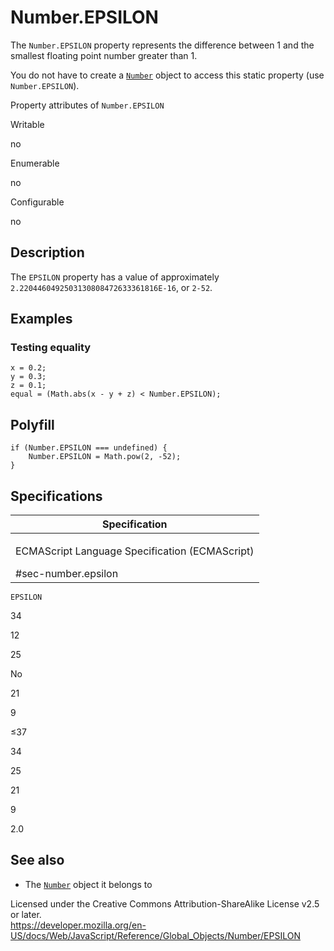 Number.EPSILON
==============

The `Number.EPSILON` property represents the difference between 1 and the smallest floating point number greater than 1.

You do not have to create a [`Number`](../number) object to access this static property (use `Number.EPSILON`).

Property attributes of `Number.EPSILON`

Writable

no

Enumerable

no

Configurable

no

Description
-----------

The `EPSILON` property has a value of approximately `2.2204460492503130808472633361816E-16`, or `2-52`.

Examples
--------

### Testing equality

    x = 0.2;
    y = 0.3;
    z = 0.1;
    equal = (Math.abs(x - y + z) < Number.EPSILON);

Polyfill
--------

    if (Number.EPSILON === undefined) {
        Number.EPSILON = Math.pow(2, -52);
    }

Specifications
--------------

<table><colgroup><col style="width: 100%" /></colgroup><thead><tr class="header"><th>Specification</th></tr></thead><tbody><tr class="odd"><td><p>ECMAScript Language Specification (ECMAScript)<br />
</p><span class="small">#sec-number.epsilon</span></td></tr></tbody></table>

`EPSILON`

34

12

25

No

21

9

≤37

34

25

21

9

2.0

See also
--------

-   The [`Number`](../number) object it belongs to

Licensed under the Creative Commons Attribution-ShareAlike License v2.5 or later.  
<a href="https://developer.mozilla.org/en-US/docs/Web/JavaScript/Reference/Global_Objects/Number/EPSILON" class="_attribution-link">https://developer.mozilla.org/en-US/docs/Web/JavaScript/Reference/Global_Objects/Number/EPSILON</a>
